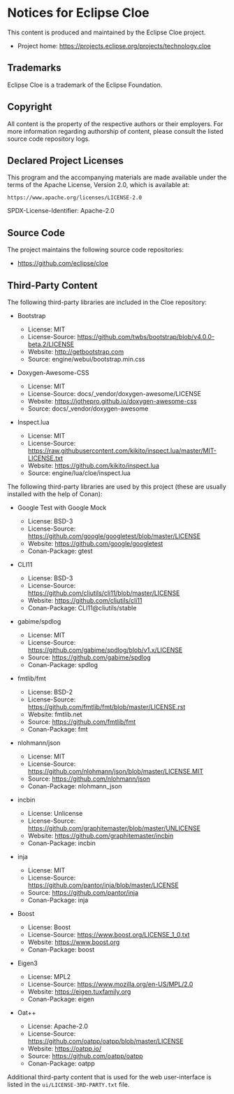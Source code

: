 Notices for Eclipse Cloe
========================

This content is produced and maintained by the Eclipse Cloe project.

- Project home: https://projects.eclipse.org/projects/technology.cloe

## Trademarks

Eclipse Cloe is a trademark of the Eclipse Foundation.

## Copyright

All content is the property of the respective authors or their employers.
For more information regarding authorship of content, please consult the
listed source code repository logs.

## Declared Project Licenses

This program and the accompanying materials are made available under the
terms of the Apache License, Version 2.0, which is available at:

    https://www.apache.org/licenses/LICENSE-2.0

SPDX-License-Identifier: Apache-2.0

## Source Code

The project maintains the following source code repositories:

- https://github.com/eclipse/cloe

## Third-Party Content

The following third-party libraries are included in the Cloe repository:

- Bootstrap
  - License: MIT
  - License-Source: https://github.com/twbs/bootstrap/blob/v4.0.0-beta.2/LICENSE
  - Website: http://getbootstrap.com
  - Source: engine/webui/bootstrap.min.css

- Doxygen-Awesome-CSS
  - License: MIT
  - License-Source: docs/_vendor/doxygen-awesome/LICENSE
  - Website: https://jothepro.github.io/doxygen-awesome-css
  - Source: docs/_vendor/doxygen-awesome

- Inspect.lua
  - License: MIT
  - License-Source: https://raw.githubusercontent.com/kikito/inspect.lua/master/MIT-LICENSE.txt
  - Website: https://github.com/kikito/inspect.lua
  - Source: engine/lua/cloe/inspect.lua

The following third-party libraries are used by this project (these are usually
installed with the help of Conan):

- Google Test with Google Mock
  - License: BSD-3
  - License-Source: https://github.com/google/googletest/blob/master/LICENSE
  - Website: https://github.com/google/googletest
  - Conan-Package: gtest

- CLI11
  - License: BSD-3
  - License-Source: https://github.com/cliutils/cli11/blob/master/LICENSE
  - Website: https://github.com/cliutils/cli11
  - Conan-Package: CLI11@cliutils/stable

- gabime/spdlog
  - License: MIT
  - License-Source: https://github.com/gabime/spdlog/blob/v1.x/LICENSE
  - Source: https://github.com/gabime/spdlog
  - Conan-Package: spdlog

- fmtlib/fmt
  - License: BSD-2
  - License-Source: https://github.com/fmtlib/fmt/blob/master/LICENSE.rst
  - Website: fmtlib.net
  - Source: https://github.com/fmtlib/fmt
  - Conan-Package: fmt

- nlohmann/json
  - License: MIT
  - License-Source: https://github.com/nlohmann/json/blob/master/LICENSE.MIT
  - Source: https://github.com/nlohmann/json
  - Conan-Package: nlohmann_json

- incbin
  - License: Unlicense
  - License-Source: https://github.com/graphitemaster/blob/master/UNLICENSE
  - Website: https://github.com/graphitemaster/incbin
  - Conan-Package: incbin

- inja
  - License: MIT
  - License-Source: https://github.com/pantor/inja/blob/master/LICENSE
  - Source: https://github.com/pantor/inja
  - Conan-Package: inja

- Boost
  - License: Boost
  - License-Source: https://www.boost.org/LICENSE_1_0.txt
  - Website: https://www.boost.org
  - Conan-Package: boost

- Eigen3
  - License: MPL2
  - License-Source: https://www.mozilla.org/en-US/MPL/2.0
  - Website: https://eigen.tuxfamily.org
  - Conan-Package: eigen

- Oat++
  - License: Apache-2.0
  - License-Source: https://github.com/oatpp/oatpp/blob/master/LICENSE
  - Website: https://oatpp.io/
  - Source: https://github.com/oatpp/oatpp
  - Conan-Package: oatpp

Additional third-party content that is used for the web user-interface
is listed in the `ui/LICENSE-3RD-PARTY.txt` file.
